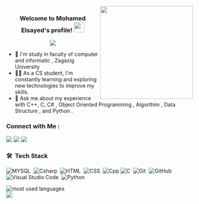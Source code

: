 <img width="250" align="right" src="https://c.tenor.com/_DOBjnGspYAAAAAM/code-coding.gif">

<h3 align="center">
  Welcome to Mohamed Elsayed's profile!
  <img src="https://media.giphy.com/media/hvRJCLFzcasrR4ia7z/giphy.gif" width="28">
</h3>

<!-- Typing SVG by DenverCoder1 - https://github.com/DenverCoder1/readme-typing-svg -->
<p align="center">
  <a href="https://github.com/DenverCoder1/readme-typing-svg"><img src="https://readme-typing-svg.herokuapp.com/?lines=Back%20End%20developer;Always%20learning%20new%20things&font=Fira%20Code&center=true&width=440&height=45&color=f75c7e&vCenter=true&size=22"></a>
</p> 

- 🏢 I'm study in faculty of computer and informatic , Zagazig University 
- 👨‍💻 As a CS student, I'm constantly learning and exploring new technologies to improve my skills.
- 💬 Ask me about my experience with C++, C, C# , Object Oriented Programming , Algorthim , Data Structure , and Python .


### Connect with Me :

<a href="https://www.linkedin.com/in/mohamed-elsayed-6a7817238/" target="_blank"><img src="https://img.shields.io/badge/-Mohamed%20Elsayed-0077B5?style=for-the-badge&logo=Linkedin&logoColor=white"/></a>
<a href="https://t.me/Mohamed_200311" target="_blank"><img src="https://img.shields.io/badge/-Mohamed%20Elsayed-0077B5?style=for-the-badge&logo=Telegram&logoColor=white"/></a>
<a href="https://web.facebook.com/mohamed.sdaye" target="_blank"><img src="https://img.shields.io/badge/-Mohamed%20Elsayed-0077B5?style=for-the-badge&logo=Facebook&logoColor=white"/></a>
### 🛠 &nbsp;Tech Stack
![MYSQL](https://img.shields.io/badge/-MYSQL-05122A?style=flat&logo=MYSQL)&nbsp;
![Csharp](https://img.shields.io/badge/-Csharp-05122A?style=flat&logo=Csharp&logoColor=563D7C)&nbsp;
![HTML](https://img.shields.io/badge/-HTML-05122A?style=flat&logo=HTML5)&nbsp;
![CSS](https://img.shields.io/badge/-CSS-05122A?style=flat&logo=CSS3&logoColor=1572B6)&nbsp;
![Cpp](https://img.shields.io/badge/-C++-05122A?style=flat&logo=Cplusplus)
![C](https://img.shields.io/badge/-C-05122A?style=flat&logo=C&logoColor=339933)&nbsp;
![Git](https://img.shields.io/badge/-Git-05122A?style=flat&logo=git)&nbsp;
![GitHub](https://img.shields.io/badge/-GitHub-05122A?style=flat&logo=github)&nbsp;
![Visual Studio Code](https://img.shields.io/badge/-Visual%20Studio%20Code-05122A?style=flat&logo=visual-studio-code&logoColor=007ACC)&nbsp;
![Python](https://img.shields.io/badge/-Python%20-05122A?style=flat&logo=python)&nbsp;




<img align="left" src="https://github-readme-stats.vercel.app/api/top-langs?username=mohamedelsayed&show_icons=true&locale=en&layout=compact&theme=radical" alt="most used languages" />
<br>
<a href="https://komarev.com/ghpvc/?username=mohamedelsayed&style=for-the-badge">
    <img src="https://komarev.com/ghpvc/?username=mohamedelsayed&style=for-the-badge">
</a>
